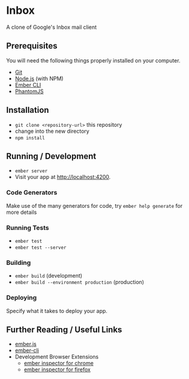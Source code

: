 # Inbox

A clone of Google's Inbox mail client

## Prerequisites

You will need the following things properly installed on your computer.

*   [Git](http://git-scm.com/)
*   [Node.js](http://nodejs.org/) (with NPM)
*   [Ember CLI](http://www.ember-cli.com/)
*   [PhantomJS](http://phantomjs.org/)

## Installation

*   `git clone <repository-url>` this repository
*   change into the new directory
*   `npm install`

## Running / Development

*   `ember server`
*   Visit your app at [http://localhost:4200](http://localhost:4200).

### Code Generators

Make use of the many generators for code, try `ember help generate` for more details

### Running Tests

*   `ember test`
*   `ember test --server`

### Building

*   `ember build` (development)
*   `ember build --environment production` (production)

### Deploying

Specify what it takes to deploy your app.

## Further Reading / Useful Links

*   [ember.js](http://emberjs.com/)
*   [ember-cli](http://www.ember-cli.com/)
*   Development Browser Extensions
    *   [ember inspector for chrome](https://chrome.google.com/webstore/detail/ember-inspector/bmdblncegkenkacieihfhpjfppoconhi)
    *   [ember inspector for firefox](https://addons.mozilla.org/en-US/firefox/addon/ember-inspector/)
